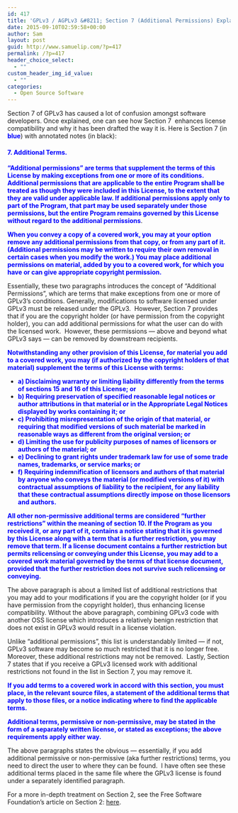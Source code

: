 ```yaml
---
id: 417
title: 'GPLv3 / AGPLv3 &#8211; Section 7 (Additional Permissions) Explained'
date: 2015-09-10T02:59:58+00:00
author: Sam
layout: post
guid: http://www.samuelip.com/?p=417
permalink: /?p=417
header_choice_select:
  - ""
custom_header_img_id_value:
  - ""
categories:
  - Open Source Software
---
```

Section 7 of GPLv3 has caused a lot of confusion amongst software developers. Once explained, one can see how Section 7  enhances license compatibility and why it has been drafted the way it is. Here is Section 7 (in <span style="color: #0000ff;"><strong>blue</strong></span>) with annotated notes (in black):

#### **<span style="color: #0000ff;"><a style="color: #0000ff;" name="section7"></a>7. Additional Terms.</span>**

**<span style="color: #0000ff;">“Additional permissions” are terms that supplement the terms of this License by making exceptions from one or more of its conditions. Additional permissions that are applicable to the entire Program shall be treated as though they were included in this License, to the extent that they are valid under applicable law. If additional permissions apply only to part of the Program, that part may be used separately under those permissions, but the entire Program remains governed by this License without regard to the additional permissions</span>**.

<span style="color: #0000ff;"><strong>When you convey a copy of a covered work, you may at your option remove any additional permissions from that copy, or from any part of it. (Additional permissions may be written to require their own removal in certain cases when you modify the work.) You may place additional permissions on material, added by you to a covered work, for which you have or can give appropriate copyright permission.</strong></span>

Essentially, these two paragraphs introduces the concept of &#8220;Additional Permissions&#8221;, which are terms that make exceptions from one or more of GPLv3&#8217;s conditions. Generally, modifications to software licensed under GPLv3 must be released under the GPLv3.  However, Section 7 provides that if you are the copyright holder (or have permission from the copyright holder), you can add additional permissions for what the user can do with the licensed work.  However, these permissions &#8212; above and beyond what GPLv3 says &#8212; can be removed by downstream recipients.

<span style="color: #0000ff;"><strong>Notwithstanding any other provision of this License, for material you add to a covered work, you may (if authorized by the copyright holders of that material) supplement the terms of this License with terms:</strong></span>

  * <span style="color: #0000ff;"><strong>a) Disclaiming warranty or limiting liability differently from the terms of sections 15 and 16 of this License; or</strong></span>
  * <span style="color: #0000ff;"><strong>b) Requiring preservation of specified reasonable legal notices or author attributions in that material or in the Appropriate Legal Notices displayed by works containing it; or</strong></span>
  * <span style="color: #0000ff;"><strong>c) Prohibiting misrepresentation of the origin of that material, or requiring that modified versions of such material be marked in reasonable ways as different from the original version; or</strong></span>
  * <span style="color: #0000ff;"><strong>d) Limiting the use for publicity purposes of names of licensors or authors of the material; or</strong></span>
  * <span style="color: #0000ff;"><strong>e) Declining to grant rights under trademark law for use of some trade names, trademarks, or service marks; or</strong></span>
  * <span style="color: #0000ff;"><strong>f) Requiring indemnification of licensors and authors of that material by anyone who conveys the material (or modified versions of it) with contractual assumptions of liability to the recipient, for any liability that these contractual assumptions directly impose on those licensors and authors.</strong></span>

<span style="color: #0000ff;"><strong>All other non-permissive additional terms are considered “further restrictions” within the meaning of section 10. If the Program as you received it, or any part of it, contains a notice stating that it is governed by this License along with a term that is a further restriction, you may remove that term. If a license document contains a further restriction but permits relicensing or conveying under this License, you may add to a covered work material governed by the terms of that license document, provided that the further restriction does not survive such relicensing or conveying.</strong></span>

The above paragraph is about a limited list of additional restrictions that you may add to your modifications if you are the copyright holder (or if you have permission from the copyright holder), thus enhancing license compatibility. Without the above paragraph, combining GPLv3 code with another OSS license which introduces a relatively benign restriction that does not exist in GPLv3 would result in a license violation.

Unlike &#8220;additional permissions&#8221;, this list is understandably limited &#8212; if not, GPLv3 software may become so much restricted that it is no longer free.  Moreover, these additional restrictions may not be removed.  Lastly, Section 7 states that if you receive a GPLv3 licensed work with additional restrictions not found in the list in Section 7, you may remove it.

<span style="color: #0000ff;"><strong>If you add terms to a covered work in accord with this section, you must place, in the relevant source files, a statement of the additional terms that apply to those files, or a notice indicating where to find the applicable terms.</strong></span>

<span style="color: #0000ff;"><strong>Additional terms, permissive or non-permissive, may be stated in the form of a separately written license, or stated as exceptions; the above requirements apply either way.</strong></span>

The above paragraphs states the obvious &#8212; essentially, if you add additional permissive or non-permissive (aka further restrictions) terms, you need to direct the user to where they can be found.  I have often see these additional terms placed in the same file where the GPLv3 license is found under a separately identified paragraph.

For a more in-depth treatment on Section 2, see the Free Software Foundation&#8217;s article on Section 2: [here](http://gplv3.fsf.org/additional-terms-dd2.html).

&nbsp;

&nbsp;